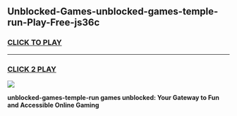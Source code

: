
## Unblocked-Games-unblocked-games-temple-run-Play-Free-js36c
<h3>
<a href="https://premium76.site?title=unblocked-games-temple-run&ref=19M">CLICK TO PLAY</a></h3>
<hr>

<h3>
<a href="https://premium76.site?title=unblocked-games-temple-run&ref=19M">CLICK 2 PLAY</a>
  
</h3>

<a href="https://premium76.site?title=unblocked-games-temple-run&ref=19M"><img src="https://clearcache.store/games.png"></a>


**unblocked-games-temple-run games unblocked: Your Gateway to Fun and Accessible Online Gaming**
